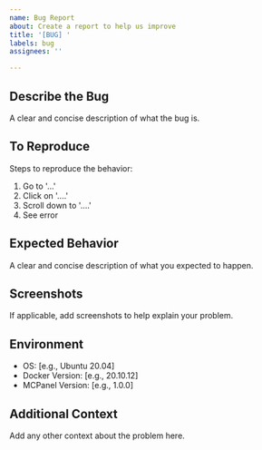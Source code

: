 ```yaml
---
name: Bug Report
about: Create a report to help us improve
title: '[BUG] '
labels: bug
assignees: ''

---
```


## Describe the Bug
A clear and concise description of what the bug is.

## To Reproduce
Steps to reproduce the behavior:
1. Go to '...'
2. Click on '....'
3. Scroll down to '....'
4. See error

## Expected Behavior
A clear and concise description of what you expected to happen.

## Screenshots
If applicable, add screenshots to help explain your problem.

## Environment
- OS: [e.g., Ubuntu 20.04]
- Docker Version: [e.g., 20.10.12]
- MCPanel Version: [e.g., 1.0.0]

## Additional Context
Add any other context about the problem here.
